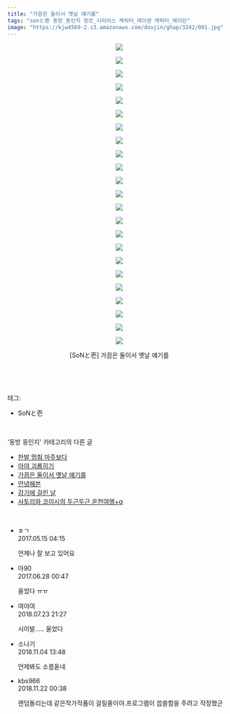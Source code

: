 ```yaml
---
title: "가끔은 둘이서 옛날 얘기를"
tags: "sonと壱 동방_동인지 장르_시리어스 캐릭터_레이센 캐릭터_에이린"
image: "https://kjw4569-2.s3.amazonaws.com/doujin/ghap/3242/001.jpg"
---
```

<div class="article">
<p style="text-align: center; clear: none; float: none;"><img src="{{ site.imgserver9 }}/ghap/3242/001.jpg"/></p>
<p style="text-align: center; clear: none; float: none;"><img src="{{ site.imgserver9 }}/ghap/3242/002.jpg"/></p>
<p style="text-align: center; clear: none; float: none;"><img src="{{ site.imgserver9 }}/ghap/3242/003.jpg"/></p>
<p style="text-align: center; clear: none; float: none;"><img src="{{ site.imgserver9 }}/ghap/3242/004.jpg"/></p>
<p style="text-align: center; clear: none; float: none;"><img src="{{ site.imgserver9 }}/ghap/3242/005.jpg"/></p>
<p style="text-align: center; clear: none; float: none;"><img src="{{ site.imgserver9 }}/ghap/3242/006.jpg"/></p>
<p style="text-align: center; clear: none; float: none;"><img src="{{ site.imgserver9 }}/ghap/3242/007.jpg"/></p>
<p style="text-align: center; clear: none; float: none;"><img src="{{ site.imgserver9 }}/ghap/3242/008.jpg"/></p>
<p style="text-align: center; clear: none; float: none;"><img src="{{ site.imgserver9 }}/ghap/3242/009.jpg"/></p>
<p style="text-align: center; clear: none; float: none;"><img src="{{ site.imgserver9 }}/ghap/3242/010.jpg"/></p>
<p style="text-align: center; clear: none; float: none;"><img src="{{ site.imgserver9 }}/ghap/3242/011.jpg"/></p>
<p style="text-align: center; clear: none; float: none;"><img src="{{ site.imgserver9 }}/ghap/3242/012.jpg"/></p>
<p style="text-align: center; clear: none; float: none;"><img src="{{ site.imgserver9 }}/ghap/3242/013.jpg"/></p>
<p style="text-align: center; clear: none; float: none;"><img src="{{ site.imgserver9 }}/ghap/3242/014.jpg"/></p>
<p style="text-align: center; clear: none; float: none;"><img src="{{ site.imgserver9 }}/ghap/3242/015.jpg"/></p>
<p style="text-align: center; clear: none; float: none;"><img src="{{ site.imgserver9 }}/ghap/3242/016.jpg"/></p>
<p style="text-align: center; clear: none; float: none;"><img src="{{ site.imgserver9 }}/ghap/3242/017.jpg"/></p>
<p style="text-align: center; clear: none; float: none;"><img src="{{ site.imgserver9 }}/ghap/3242/018.jpg"/></p>
<p style="text-align: center; clear: none; float: none;"><img src="{{ site.imgserver9 }}/ghap/3242/019.jpg"/></p>
<p style="text-align: center; clear: none; float: none;"><img src="{{ site.imgserver9 }}/ghap/3242/020.jpg"/></p>
<p style="text-align: center; clear: none; float: none;"><img src="{{ site.imgserver9 }}/ghap/3242/021.jpg"/></p>
<p style="text-align: center; clear: none; float: none;"><img src="{{ site.imgserver9 }}/ghap/3242/022.jpg"/></p>
<p style="text-align: center; clear: none; float: none;"><img src="{{ site.imgserver9 }}/ghap/3242/023.jpg"/></p>
<p style="text-align: center; clear: none; float: none;">[SoNと壱] 가끔은 둘이서 옛날 얘기를</p>
<p><br/></p>
</div><br/>
<div class="tagTrail">
<p>태그: </p>
<ul>
<li>SoNと壱</li>
</ul>
</div><br/>
<div class="another">
<p>'동방 동인지' 카테고리의 다른 글</p>
<ul>
<li><a href="/ghap_3245">한발 멈춰 마주보다</a></li>
<li><a href="/ghap_3244">아야 괴롭히기</a></li>
<li><a href="/ghap_3242">가끔은 둘이서 옛날 얘기를</a></li>
<li><a href="/ghap_3241">안녕헤븐</a></li>
<li><a href="/ghap_3240">감기에 걸린 날</a></li>
<li><a href="/ghap_3239">사토리와 코이시의 두근두근 온천여행+α</a></li>
</ul>
</div><br/>
<div class="cb_module cb_fluid">
<div class="cb_wrt cb_profile">
<div class="comment">
<ul>
<li class="cb_thumb_off" id="comment14989163">
<div class="cb_comment_area">
<div class="cb_info_area">
<div class="cb_section">
<span class="cb_nick_name">ㅍㄱ</span>
</div>
<div class="cb_section">
<span class="cb_date">2017.05.15 04:15 </span>
</div>
</div>
<div class="cb_dsc_comment">
<p class="cb_dsc">
											언제나 잘 보고 있어요
										</p>
</div>
</div></li>
<li class="cb_thumb_off" id="comment15023962">
<div class="cb_comment_area">
<div class="cb_info_area">
<div class="cb_section">
<span class="cb_nick_name">아90</span>
</div>
<div class="cb_section">
<span class="cb_date">2017.06.28 00:47 </span>
</div>
</div>
<div class="cb_dsc_comment">
<p class="cb_dsc">
											울었다 ㅠㅠ
										</p>
</div>
</div></li>
<li class="cb_thumb_off" id="comment15292404">
<div class="cb_comment_area">
<div class="cb_info_area">
<div class="cb_section">
<span class="cb_nick_name">여야여</span>
</div>
<div class="cb_section">
<span class="cb_date">2018.07.23 21:27 </span>
</div>
</div>
<div class="cb_dsc_comment">
<p class="cb_dsc">
											시이발..... 울었다
										</p>
</div>
</div></li>
<li class="cb_thumb_off" id="comment15367390">
<div class="cb_comment_area">
<div class="cb_info_area">
<div class="cb_section">
<span class="cb_nick_name">소나기</span>
</div>
<div class="cb_section">
<span class="cb_date">2018.11.04 13:48 </span>
</div>
</div>
<div class="cb_dsc_comment">
<p class="cb_dsc">
											언제봐도 소름돋네 
										</p>
</div>
</div></li>
<li class="cb_thumb_off" id="comment15376455">
<div class="cb_comment_area">
<div class="cb_info_area">
<div class="cb_section">
<span class="cb_nick_name">kbs966</span>
</div>
<div class="cb_section">
<span class="cb_date">2018.11.22 00:38 </span>
</div>
</div>
<div class="cb_dsc_comment">
<p class="cb_dsc">
											랜덤돌리는데 같은작가작품이 걸릴줄이야.프로그램이 씁쓸함을 주려고 작정했군
										</p>
</div>
</div></li>
</ul>
</div>
</div><!-- commentList close -->
</div><br/>
